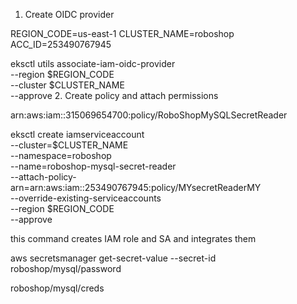 1. Create OIDC provider

REGION_CODE=us-east-1
CLUSTER_NAME=roboshop
ACC_ID=253490767945

eksctl utils associate-iam-oidc-provider \
    --region $REGION_CODE \
    --cluster $CLUSTER_NAME \
    --approve
2. Create policy and attach permissions

arn:aws:iam::315069654700:policy/RoboShopMySQLSecretReader

eksctl create iamserviceaccount \
--cluster=$CLUSTER_NAME \
--namespace=roboshop \
--name=roboshop-mysql-secret-reader \
--attach-policy-arn=arn:aws:iam::253490767945:policy/MYsecretReaderMY \
--override-existing-serviceaccounts \
--region $REGION_CODE \
--approve

this command creates IAM role and SA and integrates them

aws secretsmanager get-secret-value --secret-id roboshop/mysql/password


roboshop/mysql/creds